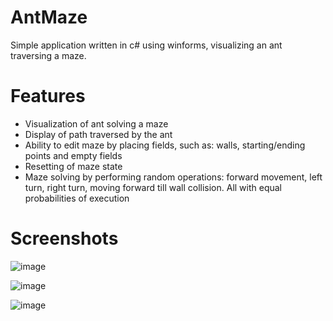 # AntMaze
Simple application written in c# using winforms, visualizing an ant traversing a maze.

# Features

- Visualization of ant solving a maze
- Display of path traversed by the ant
- Ability to edit maze by placing fields, such as: walls, starting/ending points and empty fields
- Resetting of maze state
- Maze solving by performing random operations: forward movement, left turn, right turn, moving forward till wall collision. All with equal probabilities of execution

# Screenshots

![image](https://github.com/user-attachments/assets/dd11248c-33db-4b35-b135-8daddea2bedf)

![image](https://github.com/user-attachments/assets/31019f09-247c-4c3b-a91e-1ec6e57c91c2)

![image](https://github.com/user-attachments/assets/f76de7b7-68fa-4958-affc-bbc524ac183c)
